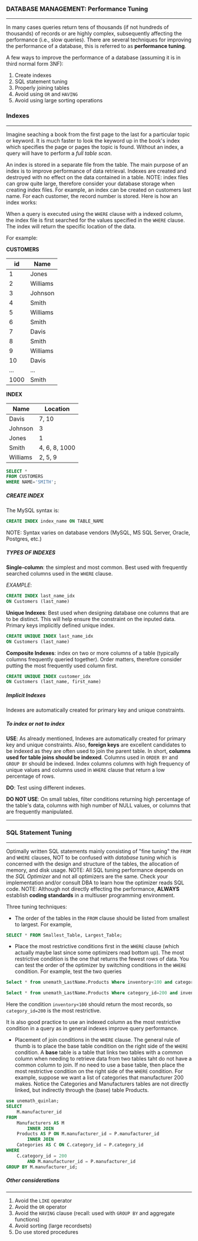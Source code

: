### DATABASE MANAGEMENT:  Performance Tuning
---
In many cases queries return tens of thousands (if not hundreds of thousands) of records or are highly complex, subsequently affecting the performance (i.e., slow queries).  There are several techniques for improving the performance of a database, this is referred to as __performance tuning__.

A few ways to improve the performance of a database (assuming it is in third normal form 3NF):

1. Create indexes
2. SQL statement tuning
3. Properly joining tables
4. Avoid using `OR` and `HAVING`
5. Avoid using large sorting operations

### Indexes
---

Imagine seaching a book from the first page to the last for a particular topic or keyword.  It is much faster to look the keyword up in the book's index which specifies the page or pages the topic is found.  Without an index, a query will have to perform a _full table scan_.  

An index is stored in a separate file from the table.  The main purpose of an index is to improve performance of data retrieval.  Indexes are created and destroyed with no effect on the data contained in a table.  NOTE: index files can grow quite large, therefore consider your database storage when creating index files.  For example, an index can be created on customers last name.  For each customer, the record number is stored.  Here is how an index works:

When a query is executed using the `WHERE` clause with a indexed column, the index file is first searched for the values specified in the `WHERE` clause.  The index will return the specific location of the data.  

For example:

__CUSTOMERS__

|id|Name|
|---|---|
|1|Jones|
|2|Williams|
|3|Johnson|
|4|Smith|
|5|Williams|
|6|Smith|
|7|Davis|
|8|Smith|
|9|Williams|
|10|Davis|
|...|...|
|1000|Smith|



__INDEX__

|Name|Location|
|---|---|
|Davis|7, 10|
|Johnson|3|
|Jones|1|
|Smith|4, 6, 8, 1000|
|Williams|2, 5, 9|

```sql
SELECT *
FROM CUSTOMERS
WHERE NAME='SMITH';
```

##### CREATE INDEX

The MySQL syntax is:  

```sql
CREATE INDEX index_name ON TABLE_NAME
```

NOTE: Syntax varies on database vendors (MySQL, MS SQL Server, Oracle, Postgres, etc.)

##### TYPES OF INDEXES

__Single-column__: the simplest and most common.  Best used with frequently searched columns used in the `WHERE` clause. 

_EXAMPLE_:
```sql
CREATE INDEX last_name_idx
ON Customers (last_name)
```

__Unique Indexes__: Best used when designing database one columns that are to be distinct.  This will help ensure the constraint on the inputed data.  Primary keys implicitly defined unique index.  

```sql
CREATE UNIQUE INDEX last_name_idx
ON Customers (last_name)
```

__Composite Indexes__: index on two or more columns of a table (typically columns frequently queried together).  Order matters, therefore consider putting the most frequently used column first.


```sql
CREATE UNIQUE INDEX customer_idx
ON Customers (last_name, first_name)
```

##### Implicit Indexes
 
Indexes are automatically created for primary key and unique constraints. 

##### To index or not to index

__USE__: As already mentioned, Indexes are automatically created for primary key and unique constraints. Also, __foreign keys__ are excellent candidates to be indexed as they are often used to join the parent table.  In short, __columns used for table joins should be indexed__.  Columns used in `ORDER BY` and `GROUP BY` should be indexed.  Index columns columns with high frequency of unique values and columns used in `WHERE` clause that return a low percentage of rows. 

__DO__:  Test using different indexes.



__DO NOT USE__: On small tables, filter conditions returning high percentage of the table's data, columns with high number of NULL values, or columns that are frequently manipulated.  

---


### SQL Statement Tuning 
---

Optimally written SQL statements mainly consisting of "fine tuning" the `FROM` and `WHERE` clauses, NOT to be confused with _database tuning_ which is concerned with the design and structure of the tables, the allocation of memory, and disk usage.  NOTE: All SQL tuning performance depends on the _SQL Optimizer_ and not all optimizers are the same.  Check your implementation and/or consult DBA to learn how the optimizer reads SQL code. NOTE: Although not directly effecting the performance, __ALWAYS__ establish __coding standards__ in a multiuser programming environment.


Three tuning techniques:

- The order of the tables in the `FROM` clause should be listed from smallest to largest.  For example,
```sql
SELECT * FROM Smallest_Table, Largest_Table;
```


- Place the most restrictive conditions first in the `WHERE` clause (which actually maybe last since some optimizers read bottom up).  The most restrictive condition is the one that returns the fewest rows of data.  You can test the order of the optimizer by switching conditions in the `WHERE` condition.  For example, test the two queries 
```sql
Select * from unemath_LastName.Products Where inventory<100 and category_id=200;
```

```sql
Select * from unemath_LastName.Products Where category_id=200 and inventory<100;
```


Here the condition `inventory<100` should return the most records, so `category_id=200` is the most restrictive.  

It is also good practice to use an indexed column as the most restrictive condition in a query as in general indexes improve query performance.   





- Placement of join conditions in the `WHERE` clause.  The general rule of thumb is to place the base table condition on the right side of the `WHERE` condition.  A __base__ table is a table that links two tables with a common column when needing to retrieve data from two tables taht do not have a common column to join.  If no need to use a base table, then place the most restrictive condition on the right side of the `WHERE` condition.  For example, suppose we want a list of categories that manufacturer 200 makes.  Notice the Categories and Manufacturers tables are not directly linked, but indirectly through the (base) table Products.

```sql
use unemath_quinlan;
SELECT 
    M.manufacturer_id
FROM
    Manufacturers AS M
        INNER JOIN
    Products AS P ON M.manufacturer_id = P.manufacturer_id
        INNER JOIN
    Categories AS C ON C.category_id = P.category_id
WHERE
    C.category_id = 200
        AND M.manufacturer_id = P.manufacturer_id
GROUP BY M.manufacturer_id;   
```


##### Other considerations
---
1. Avoid the `LIKE` operator
2. Avoid the `OR` operator
3. Avoid the `HAVING` clause (recall: used with `GROUP BY` and aggregate functions)
4. Avoid sorting (large recordsets)
5. Do use stored procedures
